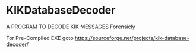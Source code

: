 # KIKDatabaseDecoder
A PROGRAM TO DECODE KIK MESSAGES Forensicly

For Pre-Compiled EXE goto https://sourceforge.net/projects/kik-database-decoder/
